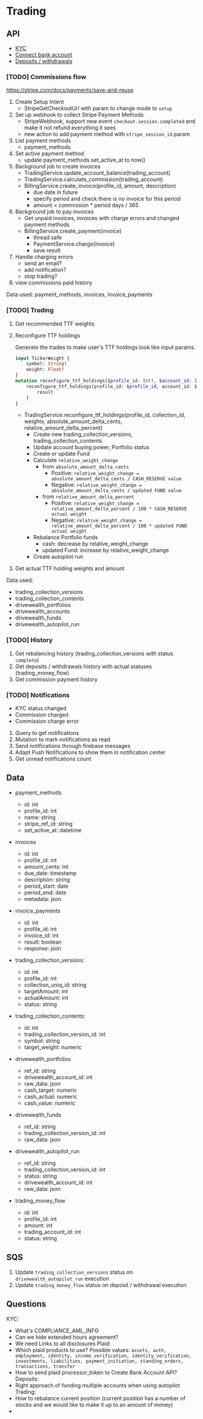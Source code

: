 # Trading
## API
- [KYC](trading/kyc.md)
- [Connect bank account](trading/connecting_bank_account.md)
- [Deposits / withdrawals](trading/money_flow.md)

### **[TODO]** Commissions flow
https://stripe.com/docs/payments/save-and-reuse
1. Create Setup Intent
   - StripeGetCheckoutUrl with param to change mode to `setup`
2. Set up webhook to collect Stripe Payment Methods
   - StripeWebhook, support new event `checkout.session.completed` and make it not refund everything it sees
   - new action to add payment method with `stripe_session_id` param
3. List payment methods 
   - payment_methods 
4. Set active payment method
   - update payment_methods.set_active_at to now()
5. Background job to create invoices
   - TradingService.update_account_balance(trading_account)
   - TradingService.calculate_commission(trading_account)
   - BillingService.create_invoice(profile_id, amount, description)
     - due date in future
     - specify period and check there is no invoice for this period
     - amount = commission * period days / 365
6. Background job to pay invoices
   - Get unpaid invoices, invoices with charge errors and changed payment methods 
   - BillingService.create_payment(invoice)
     - thread safe 
     - PaymentService.charge(invoice)
     - save result
7. Handle charging errors
   - send an email?
   - add notification?
   - stop trading?
8. view commissions paid history

Data used: payment_methods, invoices, invoice_payments

### **[TODO]** Trading
1. Get recommended TTF weights
2. Reconfigure TTF holdings

    Generate the trades to make user's TTF holdings look like input params.
    ```graphql
    input TickerWeight {
        symbol: String!
        weight: Float!    
    }
    mutation reconfigure_ttf_holdings($profile_id: Int!, $account_id: Int!, $collection_id: Int!, $weights: [TickerWeight], $absolute_amount_delta_cents: Int, $relative_amount_delta_percent: Int) {
        reconfigure_ttf_holdings(profile_id: $profile_id, account_id: $account_id, collection_id: $collection_id, weights: $weights, absolute_amount_delta_cents: $absolute_amount_delta_cents, relative_amount_delta_percent: $relative_amount_delta_percent) {
            result
        }
    }
    ```
   - TradingService.reconfigure_ttf_holdings(profile_id, collection_id, weights, absolute_amount_delta_cents, relative_amount_delta_percent)
     - Create new trading_collection_versions, trading_collection_contents 
     - Update account buying power, Portfolio status
     - Create or update Fund
     - Calculate `relative_weight_change`
       - from `absolute_amount_delta_cents` 
         - Positive: `relative_weight_change = absolute_amount_delta_cents / CASH_RESERVE value` 
         - Negative: `relative_weight_change = absolute_amount_delta_cents / updated FUND value` 
       - from `relative_amount_delta_percent`
         - Positive: `relative_weight_change = relative_amount_delta_percent / 100 * CASH_RESERVE actual weight` 
         - Negative: `relative_weight_change = relative_amount_delta_percent / 100 * updated FUND actual weight` 
     - Rebalance Portfolio funds
       - cash: decrease by relative_weight_change
       - updated Fund: increase by relative_weight_change
     - Create autopilot run
3. Get actual TTF holding weights and amount

Data used: 
- trading_collection_versions
- trading_collection_contents
- drivewealth_portfolios
- drivewealth_accounts
- drivewealth_funds
- drivewealth_autopilot_run

### **[TODO]** History
1. Get rebalancing history (trading_collection_versions with status `complete`) 
2. Get deposits / withdrawals history with actual statuses (trading_money_flow) 
3. Get commission payment history 


### **[TODO]** Notifications

- KYC status changed
- Commission charged
- Commission charge error

1. Query to get notifications
2. Mutation to mark notifications as read
3. Send notifications through firebase messages
4. Adapt Push Notifications to show them in notification center
5. Get unread notifications count

## Data

- payment_methods 
  - id: int
  - profile_id: int
  - name: string
  - stripe_ref_id: string
  - set_active_at: datetime

- invoices
  - id: int
  - profile_id: int
  - amount_cents: int
  - due_date: timestamp
  - description: string
  - period_start: date
  - period_end: date
  - metadata: json

- invoice_payments
  - id: int
  - profile_id: int
  - invoice_id: int
  - result: boolean
  - response: json

- trading_collection_versions:
  - id: int
  - profile_id: int
  - collection_uniq_id: string
  - targetAmount: int
  - actualAmount: int
  - status: string

- trading_collection_contents:
  - id: int
  - trading_collection_version_id: int
  - symbol: string
  - target_weight: numeric

- drivewealth_portfolios
  - ref_id: string
  - drivewealth_account_id: int
  - raw_data: json
  - cash_target: numeric
  - cash_actual: numeric
  - cash_value: numeric

- drivewealth_funds
  - ref_id: string
  - trading_collection_version_id: int
  - raw_data: json

- drivewealth_autopilot_run
  - ref_id: string
  - trading_collection_version_id: int
  - status: string
  - drivewealth_account_id: int
  - raw_data: json

- trading_money_flow
  - id: int
  - profile_id: int
  - amount: int
  - trading_account_id: int
  - status: string

## SQS

1. Update `trading_collection_versions` status on `drivewealth_autopilot_run` execution
2. Update `trading_money_flow` status on deposit / withdrawal execution

## Questions

KYC:
- What's COMPLIANCE_AML_INFO
- Can we hide extended hours agreement?
- We need Links to all disclosures
Plaid:
- Which plaid products to use? Possible values: `assets, auth, employment, identity, income_verification, identity_verification, investments, liabilities, payment_initiation, standing_orders, transactions, transfer` 
- How to send plaid processor_token to Create Bank Account API?
Deposits:
- Right approach of funding multiple accounts when using autopilot
Trading:
- How to rebalance current position (current position has a number of stocks and we would like to make it up to an amount of money)
- 